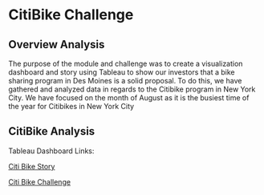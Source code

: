 # **CitiBike Challenge**

## **Overview Analysis**

The purpose of the module and challenge was to create a visualization dashboard and story using Tableau to show our investors that a bike sharing program in Des Moines is a solid proposal. To do this, we have gathered and analyzed data in regards to the Citibike program in New York City. We have focused on the month of August as it is the busiest time of the year for Citibikes in New York City

## **CitiBike Analysis**

Tableau Dashboard Links:

[Citi Bike Story](https://public.tableau.com/app/profile/tony.poolsombat/viz/BikeSharingBook/CitiBikeStory?publish=yes)

[Citi Bike Challenge](https://public.tableau.com/app/profile/tony.poolsombat/viz/CitiBikeChallengeStory_16321086631240/CitiBikeChallengeStory?publish=yes)



